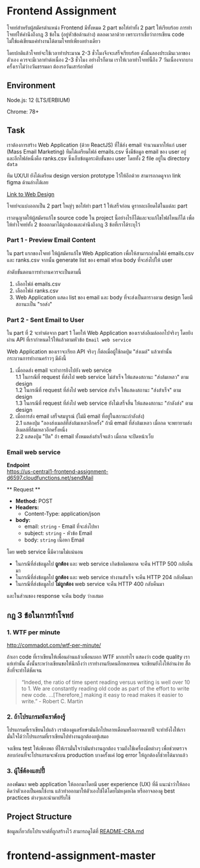 # Frontend Assignment

โจทย์สำหรับผู้สมัครตำแหน่ง Frontend มีทั้งหมด 2 part ขอให้ทำทั้ง 2 part ให้เรียบร้อย
การทำโจทย์ให้คำนึงถึงกฎ 3 ข้อใน (อยู่หัวข้อด้านล่าง) ตลอดเวลาด้วย เพราะเราเชื่อว่าการเขียน code ไม่ใช่แค่เขียนแค่ทำงานได้ตามโจทย์เพียงอย่างเดียว

โดยปกติแล้วโจทย์จะใช้เวลาทำประมาณ 2-3 ชั่วโมงจึงจะเสร็จเรียบร้อย ดังนั้นลองประเมินเวลาของตัวเอง ควรจะมีเวลาทำต่อเนื่อง 2-3 ชั่วโมง
อย่างไรก็ตาม เราให้เวลาทำโจทย์นี้ถึง 7 วันเนื่องจากบางครั้งเราไม่ว่างวันธรรมดา ต้องรอวันเสาร์อาทิตย์

## Environment

Node.js: 12 (LTS/ERBIUM)

Chrome: 78+

## Task

เราต้องการสร้าง Web Application (ด้วย ReactJS) ที่ใช้ส่ง email จำนวนมากให้แก่ user (Mass Email Marketing)
ทีมได้เตรียมไฟล์ emails.csv ซึ่งมีข้อมูล email ของ user อยู่ และอีกไฟล์หนึ่งคือ ranks.csv ซึ่งเก็บข้อมูลระดับขั้นของ user โดยทั้ง 2 file อยู่ใน directory `data`

ทีม UX/UI ยังได้เตรียม design version prototype ไว้ให้อีกด้วย สามารถกดดูจาก link figma ด้านล่างได้เลย

[Link to Web Design](https://www.figma.com/file/zXhXIxKqiHlqzaVS50mWCb/Frontend-Assignment?node-id=0%3A1)

โจทย์จะแบ่งออกเป็น 2 part ใหญ่ๆ ขอให้ทำ part 1 ให้เสร็จก่อน ดูรายละเอียดได้ในแต่ละ part

เราอนุญาตให้ผู้สมัครแก้ไข source code ใน project นี้อย่างไรก็ได้และจะแก้ไขไฟล์ไหนก็ได้ เพื่อให้ทำโจทย์ทั้ง 2 ข้อออกมาได้ถูกต้องและคำนึงถึงกฎ 3 ข้อที่เราได้ระบุไว้

### Part 1 - Preview Email Content
ใน part แรกของโจทย์ ให้ผู้สมัครแก้ไข Web Application เพื่อให้สามารถอ่านไฟล์ emails.csv และ ranks.csv จากนั้น generate list ของ email พร้อม body ที่จะส่งไปให้ user

ลำดับขั้นตอนการทำงานควรจะเป็นตามนี้
1. เลือกไฟล์ emails.csv
2. เลือกไฟล์ ranks.csv
3. Web Application แสดง list ของ email และ body ที่จะส่งเป็นตารางตาม design โดยมีสถานะเป็น "รอส่ง"

### Part 2 - Sent Email to User
ใน part ที่ 2 จะทำต่อจาก part 1 โดยให้ Web Application ของเราส่งอีเมล์ออกไปจริงๆ โดยยิงผ่าน API ที่เรากำหนดไว้ให้แล้วตามหัวข้อ `Email web service`


Web Application ของเราจะเรียก API จริงๆ ก็ต่อเมื่อผู้ใช้กดปุ่ม "ส่งเมล์" แล้วเท่านั้น กระบวนการทำงานคร่าวๆ มีดังนี้

1. เมื่อกดส่ง email จะทำการยิงไปยัง web service  
   1.1 ในกรณีที่ request ที่ส่งไป web service ไม่สำเร็จ ให้แสดงสถานะ "ส่งล้มเหลว" ตาม design  
   1.2 ในกรณีที่ request ที่ส่งไป web service สำเร็จ ให้แสดงสถานะ "ส่งสำเร็จ" ตาม design  
   1.3 ในกรณีที่ request ที่ส่งไป web service ยังไม่เสร็จสิ้น ให้แสดงสถานะ "กำลังส่ง" ตาม design
2. เมื่อการส่ง email เสร็จสมบูรณ์ (ไม่มี email ที่อยู่ในสถานะกำลังส่ง)  
   2.1 แสดงปุ่ม "ลองส่งเมลล์ที่ส่งล้มเหลวอีกครั้ง" ถ้ามี email ที่ส่งล้มเหลว เมื่อกด จะพยายามส่งอีเมลล์ที่ล้มเหลวอีกครั้งหนึ่ง  
   2.2 แสดงปุ่ม "ปิด" ถ้า email ทั้งหมดส่งสำเร็จแล้ว เมื่อกด จะปิดหน้าเว็บ


### Email web service

**Endpoint**  
https://us-central1-frontend-assignment-d6597.cloudfunctions.net/sendMail

** Request **
- **Method:** POST
- **Headers:**
  - Content-Type: application/json
- **body:**
  - email: `string` - Email ที่จะส่งไปหา
  - subject: `string` - หัวข้อ Email
  - body: `string` เนื้อหา Email

โดย web service นี้มีความไม่แน่นอน

- ในกรณีที่ส่งข้อมูลไป **ถูกต้อง** และ web service เกิดข้อผิดพลาด จะคืน HTTP 500 กลับคืนมา
- ในกรณีที่ส่งข้อมูลไป **ถูกต้อง** และ web service ทำงานสำเร็จ จะคืน HTTP 204 กลับคืนมา
- ในกรณีที่ส่งข้อมูลไป **ไม่ถูกต้อง** web service จะคืน HTTP 400 กลับคืนมา

และในส่วนของ response จะคืน body ว่างเสมอ


## กฎ 3 ข้อในการทำโจทย์

### 1. WTF per minute

http://commadot.com/wtf-per-minute/

ถ้าเอา code ที่เราเขียนให้เพื่อนอ่านแล้วเพื่อนบอก WTF มากเท่าไร แสดงว่า code quality เราแย่เท่านั้น
ดั้งนั้นระหว่างเขียนขอให้นึกถึงว่า เราทำงานกับคนอีกหลายคน จะเขียนยังไงให้อ่านง่าย สื่อสิ่งที่จะทำได้ชัดเจน

> “Indeed, the ratio of time spent reading versus writing is well over 10 to 1. We are constantly reading old code as part of the effort to write new code. ...[Therefore,] making it easy to read makes it easier to write.” - Robert C. Martin

### 2. ถ้าโปรแกรมพังเราต้องรู้

โปรแกรมที่เราเขียนไปแล้ว เราต้องดูแลรักษามันอีกไปหลายเดือนหรืออาจหลายปี จะทำยังไงให้เรามั่นใจได้ว่าโปรแกรมที่เราเขียนไปทำงานถูกต้องอยู่เสมอ

จงเขียน test ให้เพียงพอ ที่ให้เรามั่นใจว่ามันทำงานถูกต้อง รวมถึงใช้เครื่องมือต่างๆ เพื่อช่วยตรวจสอบก่อนที่จะโปรแกรมจะพังบน production บางครั้งแค่ log error ให้ถูกต้องก็ช่วยได้มากแล้ว

### 3. ผู้ใช้ต้องแฮปปี้

ลองพัฒนา web application ให้ออกมาโดยมี user experience (UX) ที่ดี
แนะนำว่าให้ลองคิดว่าตัวเองเป็นคนใช้งาน แล้วทำออกมาให้ตัวเองใช้ได้โดยไม่หงุดหงิด
หรืออาจลองดู best practices ต่างๆและนำมาปรับใช้

## Project Structure

ข้อมูลเกี่ยวกับโปรเจกต์ที่ถูกสร้างไว้ สามารถดูได้ที่ [README-CRA.md](./README-CRA.md)
# frontend-assignment-master
